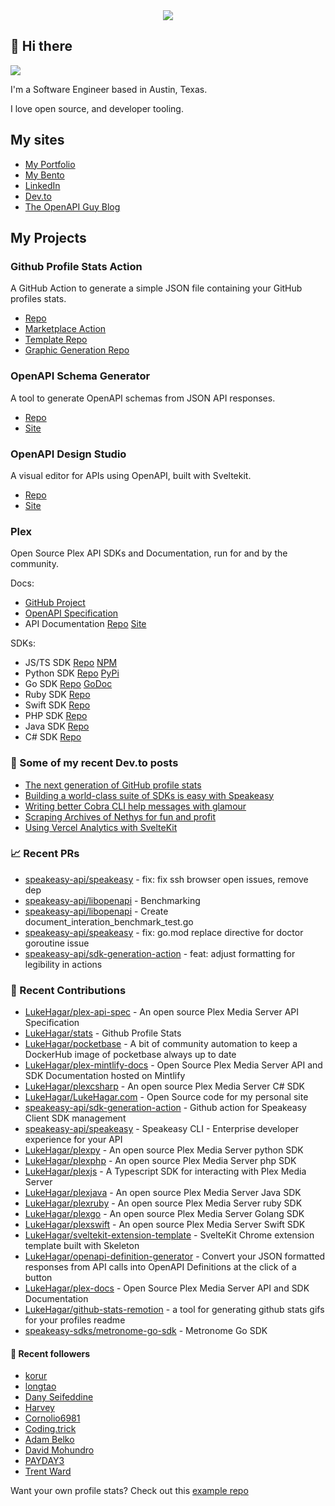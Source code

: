 <div align="center">
   <img src="https://raw.githubusercontent.com/LukeHagar/github-stats-remotion/main/out/readme.gif">
</div>

## 👋 Hi there

<a href="https://hits.seeyoufarm.com"><img src="https://hits.seeyoufarm.com/api/count/incr/badge.svg?url=https%3A%2F%2Fgithub.com%2Flukehagar1212%2Fhit-counter&count_bg=%2384A1FF&title_bg=%23445DD3&icon=mocha.svg&icon_color=%23E7E7E7&title=Views&edge_flat=false"/></a>

I'm a Software Engineer based in Austin, Texas.

I love open source, and developer tooling.


## My sites
- [My Portfolio](https://lukehagar.com/)
- [My Bento](https://bento.me/lukehagar)
- [LinkedIn](https://www.linkedin.com/in/lukehagar/)
- [Dev.to](https://dev.to/lukehagar)
- [The OpenAPI Guy Blog](https://openapiguy.dev)

## My Projects

### Github Profile Stats Action

A GitHub Action to generate a simple JSON file containing your GitHub profiles stats.

- [Repo](https://github.com/LukeHagar/stats-action)
- [Marketplace Action](https://github.com/marketplace/actions/profile-stats)
- [Template Repo](https://github.com/LukeHagar/stats)
- [Graphic Generation Repo](https://github.com/LukeHagar/github-stats-remotion)

### OpenAPI Schema Generator

A tool to generate OpenAPI schemas from JSON API responses.

- [Repo](https://github.com/LukeHagar/openapi-definition-generator/)
- [Site](https://oas-def-gen.lukehagar.com)

### OpenAPI Design Studio

A visual editor for APIs using OpenAPI, built with Sveltekit.

- [Repo](https://github.com/LukeHagar/OpenAPI.gg)
- [Site](https://openapi.gg)

### Plex

Open Source Plex API SDKs and Documentation, run for and by the community.

Docs:
- [GitHub Project](https://github.com/users/LukeHagar/projects/3)
- [OpenAPI Specification](https://github.com/LukeHagar/plex-api-spec)
- API Documentation [Repo](https://github.com/LukeHagar/plex-mintlify-docs) [Site](https://plexapi.dev)

SDKs:
- JS/TS SDK [Repo](https://github.com/LukeHagar/plexjs) [NPM](https://www.npmjs.com/package/@lukehagar/plexjs)
- Python SDK [Repo](https://github.com/LukeHagar/plexpy) [PyPi](https://pypi.org/project/plex-api-client/)
- Go SDK [Repo](https://github.com/LukeHagar/plexgo) [GoDoc](https://pkg.go.dev/github.com/LukeHagar/plexgo)
- Ruby SDK [Repo](https://github.com/LukeHagar/plexruby)
- Swift SDK [Repo](https://github.com/LukeHagar/plexswift)
- PHP SDK [Repo](https://github.com/LukeHagar/plexphp)
- Java SDK [Repo](https://github.com/LukeHagar/plexjava)
- C# SDK [Repo](https://github.com/LukeHagar/plexcsharp)


### 📜 Some of my recent Dev.to posts

- [The next generation of GitHub profile stats](https://dev.to/lukehagar/the-next-generation-of-github-profile-stats-1nh8)
- [Building a world-class suite of SDKs is easy with Speakeasy](https://dev.to/lukehagar/building-a-world-class-suite-of-sdks-is-easy-with-speakeasy-37ba)
- [Writing better Cobra CLI help messages with glamour](https://dev.to/lukehagar/writing-better-cobra-cli-help-messages-with-glamour-1525)
- [Scraping Archives of Nethys for fun and profit](https://dev.to/lukehagar/scraping-archives-of-nethys-for-fun-and-profit-3ll3)
- [Using Vercel Analytics with SvelteKit](https://dev.to/lukehagar/using-vercel-analytics-with-sveltekit-381j)

### 📈 Recent PRs

- [speakeasy-api/speakeasy](https://github.com/speakeasy-api/speakeasy/pull/972) - fix: fix ssh browser open issues, remove dep
- [speakeasy-api/libopenapi](https://github.com/speakeasy-api/libopenapi/pull/2) - Benchmarking 
- [speakeasy-api/libopenapi](https://github.com/speakeasy-api/libopenapi/pull/1) - Create document_interation_benchmark_test.go
- [speakeasy-api/speakeasy](https://github.com/speakeasy-api/speakeasy/pull/958) - fix: go.mod replace directive for doctor goroutine issue
- [speakeasy-api/sdk-generation-action](https://github.com/speakeasy-api/sdk-generation-action/pull/166) - feat: adjust formatting for legibility in actions

### 👷 Recent Contributions

- [LukeHagar/plex-api-spec](https://github.com/LukeHagar/plex-api-spec) - An open source Plex Media Server API Specification
- [LukeHagar/stats](https://github.com/LukeHagar/stats) - Github Profile Stats
- [LukeHagar/pocketbase](https://github.com/LukeHagar/pocketbase) - A bit of community automation to keep a DockerHub image of pocketbase always up to date
- [LukeHagar/plex-mintlify-docs](https://github.com/LukeHagar/plex-mintlify-docs) - Open Source Plex Media Server API and SDK Documentation hosted on Mintlify
- [LukeHagar/plexcsharp](https://github.com/LukeHagar/plexcsharp) - An open source Plex Media Server C# SDK
- [LukeHagar/LukeHagar.com](https://github.com/LukeHagar/LukeHagar.com) - Open Source code for my personal site
- [speakeasy-api/sdk-generation-action](https://github.com/speakeasy-api/sdk-generation-action) - Github action for Speakeasy Client SDK management
- [speakeasy-api/speakeasy](https://github.com/speakeasy-api/speakeasy) - Speakeasy CLI - Enterprise developer experience for your API
- [LukeHagar/plexpy](https://github.com/LukeHagar/plexpy) - An open source Plex Media Server python SDK
- [LukeHagar/plexphp](https://github.com/LukeHagar/plexphp) - An open source Plex Media Server php SDK
- [LukeHagar/plexjs](https://github.com/LukeHagar/plexjs) - A Typescript SDK for interacting with Plex Media Server
- [LukeHagar/plexjava](https://github.com/LukeHagar/plexjava) - An open source Plex Media Server Java SDK
- [LukeHagar/plexruby](https://github.com/LukeHagar/plexruby) - An open source Plex Media Server ruby SDK
- [LukeHagar/plexgo](https://github.com/LukeHagar/plexgo) - An open source Plex Media Server Golang SDK
- [LukeHagar/plexswift](https://github.com/LukeHagar/plexswift) - An open source Plex Media Server Swift SDK
- [LukeHagar/sveltekit-extension-template](https://github.com/LukeHagar/sveltekit-extension-template) - SvelteKit Chrome extension template built with Skeleton
- [LukeHagar/openapi-definition-generator](https://github.com/LukeHagar/openapi-definition-generator) - Convert your JSON formatted responses from API calls into OpenAPI Definitions at the click of a button
- [LukeHagar/plex-docs](https://github.com/LukeHagar/plex-docs) - Open Source Plex Media Server API and SDK Documentation
- [LukeHagar/github-stats-remotion](https://github.com/LukeHagar/github-stats-remotion) - a tool for generating github stats gifs for your profiles readme
- [speakeasy-sdks/metronome-go-sdk](https://github.com/speakeasy-sdks/metronome-go-sdk) - Metronome Go SDK

#### 👯 Recent followers

- [korur](https://github.com/korur)
- [longtao](https://github.com/eust-w)
- [Dany Seifeddine ](https://github.com/Danyseifedine)
- [Harvey](https://github.com/harveyrandall)
- [Cornolio6981](https://github.com/Cornolio6981)
- [Coding.trick](https://github.com/Codingtrick0)
- [Adam Belko](https://github.com/adambelko)
- [David Mohundro](https://github.com/drmohundro)
- [PAYDAY3](https://github.com/PAYDAY3)
- [Trent Ward](https://github.com/Zemorath)

Want your own profile stats? Check out this [example repo](https://github.com/LukeHagar/profile-stats)



